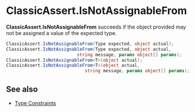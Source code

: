 # ClassicAssert.IsNotAssignableFrom

**ClassicAssert.IsNotAssignableFrom** succeeds if the object provided may not be assigned a value of the expected type.

```csharp
ClassicAssert.IsNotAssignableFrom(Type expected, object actual);
ClassicAssert.IsNotAssignableFrom(Type expected, object actual,
                           string message, params object[] params);
ClassicAssert.IsNotAssignableFrom<T>(object actual);
ClassicAssert.IsNotAssignableFrom<T>(object actual,
                              string message, params object[] params);
```

## See also

* [Type Constraints](xref:constraints#type-constraints)
